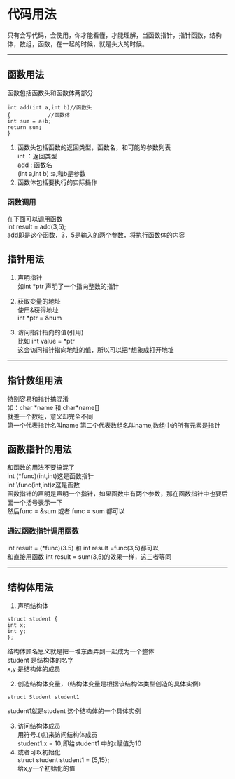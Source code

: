 # 代码用法  
只有会写代码，会使用，你才能看懂，才能理解，当函数指针，指针函数，结构体，数组，函数，在一起的时候，就是头大的时候。
***
## 函数用法  
函数包括函数头和函数体两部分  
~~~
int add(int a,int b)//函数头
{            //函数体
int sum = a+b;
return sum;
}
~~~
1. 函数头包括函数的返回类型，函数名，和可能的参数列表  
int ：返回类型  
add  : 函数名  
(int a,int b)  :a,和b是参数   
2. 函数体包括要执行的实际操作  
### 函数调用  
在下面可以调用函数  
int result = add(3,5);  
add即是这个函数，3，5是输入的两个参数，将执行函数体的内容  
	
	
	
	
	
## 指针用法  
1. 声明指针  
	如int  \*ptr 声明了一个指向整数的指针  
	
2. 获取变量的地址  
	使用&获得地址  
	int \*ptr = &num  
	
3. 访问指针指向的值(引用)  
	比如 int value = \*ptr  
	这会访问指针指向地址的值，所以可以把\*想象成打开地址  
	
	
	
	
	
***
## 指针数组用法  
特别容易和指针搞混淆  
如：char \*name 和 char\*name[]  
就差一个数组，意义却完全不同  
第一个代表指针名叫name 第二个代表数组名叫name,数组中的所有元素是指针  
	
	
## 函数指针的用法  
和函数的用法不要搞混了   
int (\*func)(int,int)这是函数指针  
int \func(int,int)z这是函数  
函数指针的声明是声明一个指针，如果函数中有两个参数，那在函数指针中也要后面一个括号表示一下  
然后func = &sum 或者 func = sum 都可以  
### 通过函数指针调用函数  
int result = (\*func)(3.5) 和 int result =func(3,5)都可以  
和直接用函数 int result = sum(3,5)的效果一样，这三者等同  
	
	
	

***
## 结构体用法  
1. 声明结构体  
~~~
struct student {
int x;
int y;
};
~~~
结构体顾名思义就是把一堆东西弄到一起成为一个整体  
student 是结构体的名字  
x,y 是结构体的成员  
	
2. 创造结构体变量，（结构体变量是根据该结构体类型创造的具体实例）
~~~
struct Student student1
~~~
student1就是student 这个结构体的一个具体实例  
	
3. 访问结构体成员  
用符号.(点)来访问结构体成员  
student1.x = 10;即给student1 中的x赋值为10  
4. 或者可以初始化  
struct student student1 = {5,15};  
给x,y一个初始化的值  
